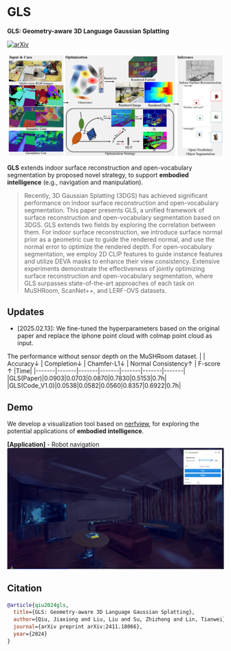 # GLS

**GLS: Geometry-aware 3D Language Gaussian Splatting**

[![arXiv](https://img.shields.io/badge/arXiv-2411.18066-b31b1b.svg)](https://arxiv.org/pdf/2411.18066)

![alt text](assets/pipeline.png)

**GLS** extends indoor surface reconstruction and open-vocabulary segmentation by proposed novel strategy, to support **embodied intelligence** (e.g., navigation and manipulation). 
>Recently, 3D Gaussian Splatting (3DGS) has achieved significant performance on indoor surface reconstruction and open-vocabulary segmentation. This paper presents GLS, a unified framework of surface reconstruction and open-vocabulary segmentation based on 3DGS. GLS extends two fields by exploring the correlation between them. For indoor surface reconstruction, we introduce surface normal prior as a geometric cue to guide the rendered normal, and use the normal error to optimize the rendered depth. For open-vocabulary segmentation, we employ 2D CLIP features to guide instance features and utilize DEVA masks to enhance their view consistency. Extensive experiments demonstrate the effectiveness of jointly optimizing surface reconstruction and open-vocabulary segmentation, where GLS surpasses state-of-the-art approaches of each task on MuSHRoom, ScanNet++, and LERF-OVS datasets.

## Updates
- [2025.02.13]: We fine-tuned the hyperparameters based on the original paper and replace the iphone point cloud with colmap point cloud as input.

The performance without sensor depth on the MuSHRoom dataset.
|     | Accuracy↓ | Completion↓ | Chamfer-L1↓ | Normal Consistency↑ | F-score ↑ |Time|
|-------|-------|-------|-------|-------|-------|-------|
|GLS(Paper)|0.0903|0.0703|0.0870|0.7830|0.5153|0.7h|
|GLS(Code_V1.0)|0.0538|0.0582|0.0560|0.8357|0.6922|0.7h|


## Demo
We develop a visualization tool based on [nerfview](https://github.com/hangg7/nerfview), for exploring the potential applications of **embodied intelligence**.

**[Application]** - Robot navigation
![alt text](assets/demo_nav1.png)

## Citation

```bibtex
@article{qiu2024gls,
  title={GLS: Geometry-aware 3D Language Gaussian Splatting},
  author={Qiu, Jiaxiong and Liu, Liu and Su, Zhizhong and Lin, Tianwei},
  journal={arXiv preprint arXiv:2411.18066},
  year={2024}
}
```
